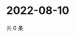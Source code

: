 # 2022-08-10

共 0 条

<!-- BEGIN WEIBO -->
<!-- 最后更新时间 Wed Aug 10 2022 05:14:10 GMT+0800 (China Standard Time) -->

<!-- END WEIBO -->
